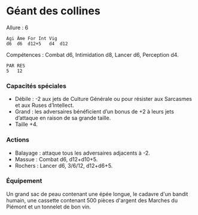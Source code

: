 

# Géant des collines

Allure : 6

	Agi	Âme	For	Int	Vig
	d6	d6	d12+5	d4	d12

Compétences : Combat d6, Intimidation d8, Lancer d6, Perception d4.

	PAR	RES
	5	12

### Capacités spéciales
- Débile : -2 aux jets de Culture Générale ou pour résister aux Sarcasmes et aux Ruses d’Intellect.
- Grand : les adversaires bénéficient d’un bonus de +2 à leurs jets d’attaque en raison de sa grande taille.
- Taille +4.

### Actions
- Balayage : attaque tous les adversaires adjacents à -2.
- Massue : Combat d6, d12+d10+5.
- Rochers : Lancer d6, 3/6/12, d12+d6+5.

### Équipement
Un grand sac de peau contenant une épée longue, le cadavre d'un bandit humain, une cassette contenant 500 pièces d'argent des Marches du Piémont et un tonnelet de bon vin.
